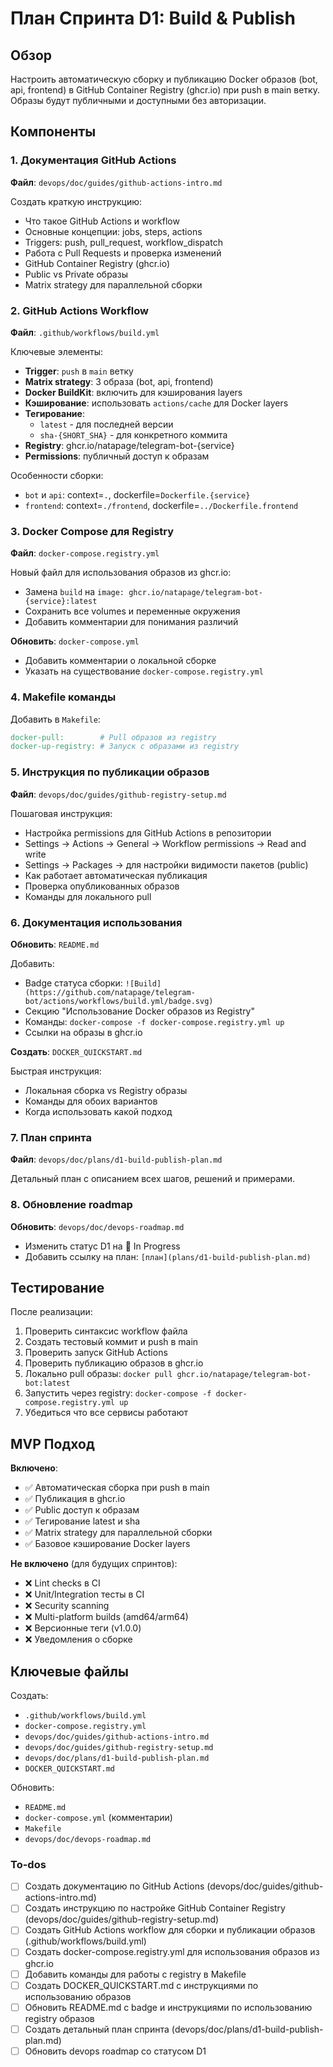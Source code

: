 <!-- 5cecb0b2-6171-484e-bdc0-5bb18d609519 d71c8792-bc4c-4ad5-999a-396997d62689 -->
# План Спринта D1: Build & Publish

## Обзор

Настроить автоматическую сборку и публикацию Docker образов (bot, api, frontend) в GitHub Container Registry (ghcr.io) при push в main ветку. Образы будут публичными и доступными без авторизации.

## Компоненты

### 1. Документация GitHub Actions

**Файл**: `devops/doc/guides/github-actions-intro.md`

Создать краткую инструкцию:

- Что такое GitHub Actions и workflow
- Основные концепции: jobs, steps, actions
- Triggers: push, pull_request, workflow_dispatch
- Работа с Pull Requests и проверка изменений
- GitHub Container Registry (ghcr.io)
- Public vs Private образы
- Matrix strategy для параллельной сборки

### 2. GitHub Actions Workflow

**Файл**: `.github/workflows/build.yml`

Ключевые элементы:

- **Trigger**: `push` в `main` ветку
- **Matrix strategy**: 3 образа (bot, api, frontend)
- **Docker BuildKit**: включить для кэширования layers
- **Кэширование**: использовать `actions/cache` для Docker layers
- **Тегирование**: 
  - `latest` - для последней версии
  - `sha-{SHORT_SHA}` - для конкретного коммита
- **Registry**: ghcr.io/natapage/telegram-bot-{service}
- **Permissions**: публичный доступ к образам

Особенности сборки:

- `bot` и `api`: context=`.`, dockerfile=`Dockerfile.{service}`
- `frontend`: context=`./frontend`, dockerfile=`../Dockerfile.frontend`

### 3. Docker Compose для Registry

**Файл**: `docker-compose.registry.yml`

Новый файл для использования образов из ghcr.io:

- Замена `build` на `image: ghcr.io/natapage/telegram-bot-{service}:latest`
- Сохранить все volumes и переменные окружения
- Добавить комментарии для понимания различий

**Обновить**: `docker-compose.yml`

- Добавить комментарии о локальной сборке
- Указать на существование `docker-compose.registry.yml`

### 4. Makefile команды

Добавить в `Makefile`:

```makefile
docker-pull:        # Pull образов из registry
docker-up-registry: # Запуск с образами из registry
```

### 5. Инструкция по публикации образов

**Файл**: `devops/doc/guides/github-registry-setup.md`

Пошаговая инструкция:

- Настройка permissions для GitHub Actions в репозитории
- Settings → Actions → General → Workflow permissions → Read and write
- Settings → Packages → для настройки видимости пакетов (public)
- Как работает автоматическая публикация
- Проверка опубликованных образов
- Команды для локального pull

### 6. Документация использования

**Обновить**: `README.md`

Добавить:

- Badge статуса сборки: `![Build](https://github.com/natapage/telegram-bot/actions/workflows/build.yml/badge.svg)`
- Секцию "Использование Docker образов из Registry"
- Команды: `docker-compose -f docker-compose.registry.yml up`
- Ссылки на образы в ghcr.io

**Создать**: `DOCKER_QUICKSTART.md`

Быстрая инструкция:

- Локальная сборка vs Registry образы
- Команды для обоих вариантов
- Когда использовать какой подход

### 7. План спринта

**Файл**: `devops/doc/plans/d1-build-publish-plan.md`

Детальный план с описанием всех шагов, решений и примерами.

### 8. Обновление roadmap

**Обновить**: `devops/doc/devops-roadmap.md`

- Изменить статус D1 на 🚧 In Progress
- Добавить ссылку на план: `[план](plans/d1-build-publish-plan.md)`

## Тестирование

После реализации:

1. Проверить синтаксис workflow файла
2. Создать тестовый коммит и push в main
3. Проверить запуск GitHub Actions
4. Проверить публикацию образов в ghcr.io
5. Локально pull образы: `docker pull ghcr.io/natapage/telegram-bot-bot:latest`
6. Запустить через registry: `docker-compose -f docker-compose.registry.yml up`
7. Убедиться что все сервисы работают

## MVP Подход

**Включено**:

- ✅ Автоматическая сборка при push в main
- ✅ Публикация в ghcr.io
- ✅ Public доступ к образам
- ✅ Тегирование latest и sha
- ✅ Matrix strategy для параллельной сборки
- ✅ Базовое кэширование Docker layers

**Не включено** (для будущих спринтов):

- ❌ Lint checks в CI
- ❌ Unit/Integration тесты в CI
- ❌ Security scanning
- ❌ Multi-platform builds (amd64/arm64)
- ❌ Версионные теги (v1.0.0)
- ❌ Уведомления о сборке

## Ключевые файлы

Создать:

- `.github/workflows/build.yml`
- `docker-compose.registry.yml`
- `devops/doc/guides/github-actions-intro.md`
- `devops/doc/guides/github-registry-setup.md`
- `devops/doc/plans/d1-build-publish-plan.md`
- `DOCKER_QUICKSTART.md`

Обновить:

- `README.md`
- `docker-compose.yml` (комментарии)
- `Makefile`
- `devops/doc/devops-roadmap.md`

### To-dos

- [ ] Создать документацию по GitHub Actions (devops/doc/guides/github-actions-intro.md)
- [ ] Создать инструкцию по настройке GitHub Container Registry (devops/doc/guides/github-registry-setup.md)
- [ ] Создать GitHub Actions workflow для сборки и публикации образов (.github/workflows/build.yml)
- [ ] Создать docker-compose.registry.yml для использования образов из ghcr.io
- [ ] Добавить команды для работы с registry в Makefile
- [ ] Создать DOCKER_QUICKSTART.md с инструкциями по использованию образов
- [ ] Обновить README.md с badge и инструкциями по использованию registry образов
- [ ] Создать детальный план спринта (devops/doc/plans/d1-build-publish-plan.md)
- [ ] Обновить devops roadmap со статусом D1